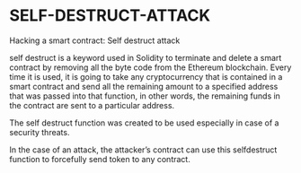 # SELF-DESTRUCT-ATTACK
Hacking a smart contract: Self destruct attack 

 
self destruct is a keyword used in Solidity to terminate and delete a smart contract by removing all the byte code from the Ethereum blockchain. Every time it is used, it is going to take any cryptocurrency that is contained in a smart contract and send all the remaining amount to a specified address that was passed into that function, in other words, the remaining funds in the contract are sent to a particular address.  

The self destruct function was created to be used especially in case of a security threats.

In the case of an attack, the attacker’s contract can use this selfdestruct function to forcefully send token to any contract. 

